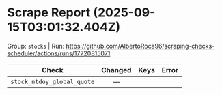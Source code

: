 # Scrape Report (2025-09-15T03:01:32.404Z)

Group: `stocks`  |  Run: https://github.com/AlbertoRoca96/scraping-checks-scheduler/actions/runs/17720815071

| Check | Changed | Keys | Error |
|---|:---:|:--|:--|
| `stock_ntdoy_global_quote` | — |  |  |
